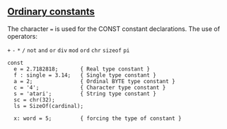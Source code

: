 #

## [Ordinary constants](https://www.freepascal.org/docs-html/ref/refse9.html)

The character `=` is used for the CONST constant declarations. The use of operators:

`+` `-` `*` `/` `not` `and` `or` `div` `mod` `ord` `chr` `sizeof` `pi`


```delphi
const
  e = 2.7182818;       { Real type constant }
  f : single = 3.14;   { Single type constant }
  a = 2;               { Ordinal BYTE type constant }
  c = '4';             { Character type constant }
  s = 'atari';         { String type constant }
  sc = chr(32);
  ls = SizeOf(cardinal);

  x: word = 5;         { forcing the type of constant }
```